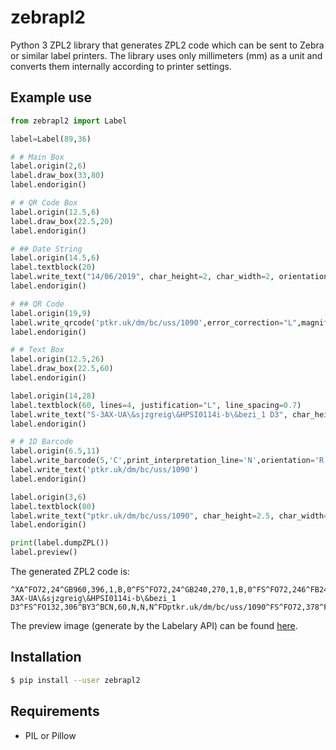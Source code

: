 # zebrapl2

Python 3 ZPL2 library that generates ZPL2 code which can be sent to Zebra or similar label printers. The library uses only millimeters (mm) as a unit and converts them internally according to printer settings.

## Example use

```python
from zebrapl2 import Label

label=Label(89,36)

# # Main Box
label.origin(2,6)
label.draw_box(33,80)
label.endorigin()

# # QR Code Box
label.origin(12.5,6)
label.draw_box(22.5,20)
label.endorigin()

# ## Date String
label.origin(14.5,6)
label.textblock(20)
label.write_text("14/06/2019", char_height=2, char_width=2, orientation="R")
label.endorigin()

# ## QR Code
label.origin(19,9)
label.write_qrcode('ptkr.uk/dm/bc/uss/1090',error_correction="L",magnification=6,orientation='R')
label.endorigin()

# # Text Box
label.origin(12.5,26)
label.draw_box(22.5,60)
label.endorigin()

label.origin(14,28)
label.textblock(60, lines=4, justification="L", line_spacing=0.7)
label.write_text("S-3AX-UA\&sjzgreig\&HPSI0114i-b\&bezi_1 D3", char_height=4, char_width=4, orientation='R')
label.endorigin()

# # 1D Barcode
label.origin(6.5,11)
label.write_barcode(5,'C',print_interpretation_line='N',orientation='R')
label.write_text('ptkr.uk/dm/bc/uss/1090')
label.endorigin()

label.origin(3,6)
label.textblock(80)
label.write_text("ptkr.uk/dm/bc/uss/1090", char_height=2.5, char_width=2.5, orientation='R')
label.endorigin()

print(label.dumpZPL())
label.preview()
```

The generated ZPL2 code is:

```
^XA^FO72,24^GB960,396,1,B,0^FS^FO72,24^GB240,270,1,B,0^FS^FO72,246^FB240,1,0,C,0^A0N,24,24^FD14/06/2019^FS^FO114,66^BQN,2,6,L,7^FDLA,ptkr.uk/dm/bc/uss/1090^FS^FO312,24^GB720,270,1,B,0^FS^FO336,48^FB720,4,8,L,0^A0N,48,48^FDS-3AX-UA\&sjzgreig\&HPSI0114i-b\&bezi_1 D3^FS^FO132,306^BY3^BCN,60,N,N,N^FDptkr.uk/dm/bc/uss/1090^FS^FO72,378^FB960,1,0,C,0^A0N,30,30^FDptkr.uk/dm/bc/uss/1090^FS^XZ
```

The preview image (generate by the Labelary API) can be found [here](http://api.labelary.com/v1/printers/12dpmm/labels/1.417323x3.503937/0/%5EXA%5EFO24%2C72%5EGB396%2C960%2C1%2CB%2C0%5EFS%5EFO150%2C72%5EGB270%2C240%2C1%2CB%2C0%5EFS%5EFO174%2C72%5EFB240%2C1%2C0%2CC%2C0%5EA0R%2C24%2C24%5EFD14%2F06%2F2019%5EFS%5EFO228%2C108%5EBQR%2C2%2C6%2CL%2C7%5EFDLA%2Cptkr.uk%2Fdm%2Fbc%2Fuss%2F1090%5EFS%5EFO150%2C312%5EGB270%2C720%2C1%2CB%2C0%5EFS%5EFO168%2C336%5EFB720%2C4%2C8%2CL%2C0%5EA0R%2C48%2C48%5EFDS-3AX-UA%5C%26sjzgreig%5C%26HPSI0114i-b%5C%26bezi_1%20D3%5EFS%5EFO78%2C132%5EBY3%5EBCR%2C60%2CN%2CN%2CN%5EFDptkr.uk%2Fdm%2Fbc%2Fuss%2F1090%5EFS%5EFO36%2C72%5EFB960%2C1%2C0%2CC%2C0%5EA0R%2C30%2C30%5EFDptkr.uk%2Fdm%2Fbc%2Fuss%2F1090%5EFS%5EXZ).

## Installation

```sh    
$ pip install --user zebrapl2
```

## Requirements

* PIL or Pillow
